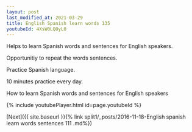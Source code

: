 ```yaml
---
layout: post
last_modified_at: 2021-03-29
title: English Spanish learn words 135 
youtubeId: 4XsW0LQOyL0
---
```

 
 
Helps to learn Spanish words and sentences for English speakers.

Opportunitiy to repeat the words sentences. 

Practice Spanish language. 
 
10 minutes practice every day. 
 
How to learn Spanish words and sentences for English speakers 
 
{% include youtubePlayer.html id=page.youtubeId %}
 
 
[Next]({{ site.baseurl }}{% link  split1/_posts/2016-11-18-English spanish learn words sentences 111 .md%})
 

